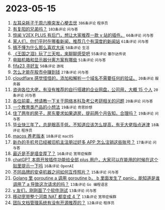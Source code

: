 # 2023-05-15

1. [左耳朵耗子于周六晚突发心梗去世](https://www.v2ex.com/t/940072) `386条评论` `程序员`
1. [有复阳的兄弟吗？](https://www.v2ex.com/t/939998) `103条评论` `问与答`
1. [惊闻 V2EX PLUS 有后门，想让大家推荐一款 v 站的插件。](https://www.v2ex.com/t/940006) `66条评论` `问与答`
1. [家人们，你们平时在哪看新闻，推荐几个有深度的新闻站](https://www.v2ex.com/t/940017) `61条评论` `问与答`
1. [搞不懂为什么那么喜欢大床](https://www.v2ex.com/t/940023) `58条评论` `生活`
1. [《王国之泪》玩了三天啦，来聊聊感受吧](https://www.v2ex.com/t/940117) `55条评论` `塞尔达传说`
1. [电脑机箱和显示器分离方案有哪些](https://www.v2ex.com/t/940037) `51条评论` `问与答`
1. [fifa23 寻好友](https://www.v2ex.com/t/940000) `50条评论` `游戏`
1. [怎么才能在股市中赚到钱](https://www.v2ex.com/t/940070) `27条评论` `问与答`
1. [cloudflare 感觉怪怪的，添加和解析一个域名不需要任何的验证。](https://www.v2ex.com/t/940085) `20条评论` `服务器`
1. [咨询各位大佬，有没有推荐的自行搭建的企业网盘，公司用，大概 15 个人](https://www.v2ex.com/t/940007) `20条评论` `问与答`
1. [各位前辈，想请教一下关于网络本科及考公考研相关的问题](https://www.v2ex.com/t/940005) `20条评论` `问与答`
1. [一个教育类产品的小想法](https://www.v2ex.com/t/940080) `19条评论` `奇思妙想`
1. [住了两年的房子，房东要求如果退房，提前两个月告知，合理吗？](https://www.v2ex.com/t/940058) `19条评论` `问与答`
1. [毕业快三年了，总是眼高手低，不知道应该怎么提高，有无大佬指点迷津](https://www.v2ex.com/t/940045) `18条评论` `程序员`
1. [macos 养老版本](https://www.v2ex.com/t/940032) `18条评论` `macOS`
1. [新办的手机号已经被旧机主注册过好多 APP 怎么注销这些账号？](https://www.v2ex.com/t/940010) `17条评论` `问与答`
1. [最近是不是墙变厚了？](https://www.v2ex.com/t/940061) `16条评论` `宽带症候群`
1. [chatGPT 本周开放插件功能给全部 plus 用户，大家可以在能用的时候在这个贴里提示一下吗](https://www.v2ex.com/t/939999) `16条评论` `OpenAI`
1. [不同品牌的安卓机器之间如何互传照片？](https://www.v2ex.com/t/940025) `15条评论` `问与答`
1. [Golang 里 goroutine a 调用 goroutine b， b 里面发生了 panic，能知道是谁调用了 a 导致这次请求的吗？](https://www.v2ex.com/t/940100) `13条评论` `Go 编程语言`
1. [v 友们，刚刚面了个软件测试](https://www.v2ex.com/t/940087) `13条评论` `问与答`
1. [移动宽带整个河南 NAT 都变成 4 了](https://www.v2ex.com/t/940049) `13条评论` `宽带症候群`
1. [团队文档管理系统有没有开源推荐的？](https://www.v2ex.com/t/940104) `12条评论` `程序员`

